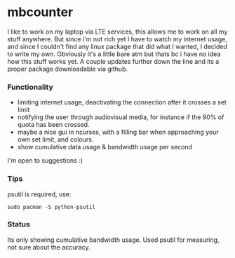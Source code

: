 # mbcounter 

I like to work on my laptop via LTE services, this allows me to work on all my stuff anywhere. But since i'm not rich yet I have to watch my internet usage, and 
since I couldn't find any linux package that did what I wanted, I decided to write my own. Obviously it's a little bare atm but thats bc i have no idea 
how this stuff works yet. A couple updates further down the line and its a proper package downloadable via github. 

### Functionality 
  - limiting internet usage, deactivating the connection after it crosses a set limit
  - notifying the user through audiovisual media, for instance if the 90% of quota has been crossed. 
  - maybe a nice gui in ncurses, with a filling bar when approaching your own set limit, and colours. 
  - show cumulative data usage & bandwidth usage per second

I'm open to suggestions :)

### Tips
psutil is required, use:
```
sudo pacman -S python-psutil
```

### Status
Its only showing cumulative bandwidth usage. Used psutil for measuring, not sure about the accuracy. 
